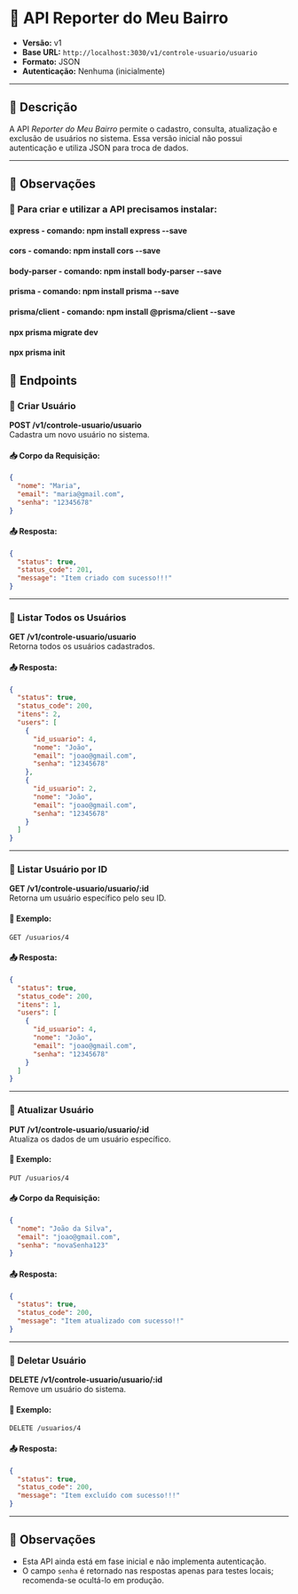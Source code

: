 # 📢 API Reporter do Meu Bairro

- **Versão:** v1  
- **Base URL:** `http://localhost:3030/v1/controle-usuario/usuario`  
- **Formato:** JSON  
- **Autenticação:** Nenhuma (inicialmente)

---

## 📝 Descrição

A API *Reporter do Meu Bairro* permite o cadastro, consulta, atualização e exclusão de usuários no sistema. Essa versão inicial não possui autenticação e utiliza JSON para troca de dados.

---

## 📎 Observações
### 🔹 Para criar e utilizar a API precisamos instalar:

#### express     - comando: npm install express --save
#### cors        - comando: npm install cors --save
#### body-parser - comando: npm install body-parser --save

#### prisma        - comando: npm install prisma --save
#### prisma/client - comando: npm install @prisma/client --save

#### npx prisma migrate dev
#### npx prisma init 

## 📌 Endpoints

### 🔹 Criar Usuário

**POST /v1/controle-usuario/usuario**  
Cadastra um novo usuário no sistema.

#### 📥 Corpo da Requisição:
```json
{
  "nome": "Maria",
  "email": "maria@gmail.com",
  "senha": "12345678"
}
```

#### 📤 Resposta:
```json
{
  "status": true,
  "status_code": 201,
  "message": "Item criado com sucesso!!!"
}
```

---

### 🔹 Listar Todos os Usuários

**GET /v1/controle-usuario/usuario**  
Retorna todos os usuários cadastrados.

#### 📤 Resposta:
```json
{
  "status": true,
  "status_code": 200,
  "itens": 2,
  "users": [
    {
      "id_usuario": 4,
      "nome": "João",
      "email": "joao@gmail.com",
      "senha": "12345678"
    },
    {
      "id_usuario": 2,
      "nome": "João",
      "email": "joao@gmail.com",
      "senha": "12345678"
    }
  ]
}
```

---

### 🔹 Listar Usuário por ID

**GET /v1/controle-usuario/usuario/:id**  
Retorna um usuário específico pelo seu ID.

#### 📌 Exemplo:
`GET /usuarios/4`

#### 📤 Resposta:
```json
{
  "status": true,
  "status_code": 200,
  "itens": 1,
  "users": [
    {
      "id_usuario": 4,
      "nome": "João",
      "email": "joao@gmail.com",
      "senha": "12345678"
    }
  ]
}
```

---

### 🔹 Atualizar Usuário

**PUT /v1/controle-usuario/usuario/:id**  
Atualiza os dados de um usuário específico.

#### 📌 Exemplo:
`PUT /usuarios/4`

#### 📥 Corpo da Requisição:
```json
{
  "nome": "João da Silva",
  "email": "joao@gmail.com",
  "senha": "novaSenha123"
}
```

#### 📤 Resposta:
```json
{
  "status": true,
  "status_code": 200,
  "message": "Item atualizado com sucesso!!"
}
```

---

### 🔹 Deletar Usuário

**DELETE /v1/controle-usuario/usuario/:id**  
Remove um usuário do sistema.

#### 📌 Exemplo:
`DELETE /usuarios/4`

#### 📤 Resposta:
```json
{
  "status": true,
  "status_code": 200,
  "message": "Item excluído com sucesso!!!"
}
```

---

## 📎 Observações

- Esta API ainda está em fase inicial e não implementa autenticação.
- O campo `senha` é retornado nas respostas apenas para testes locais; recomenda-se ocultá-lo em produção.
